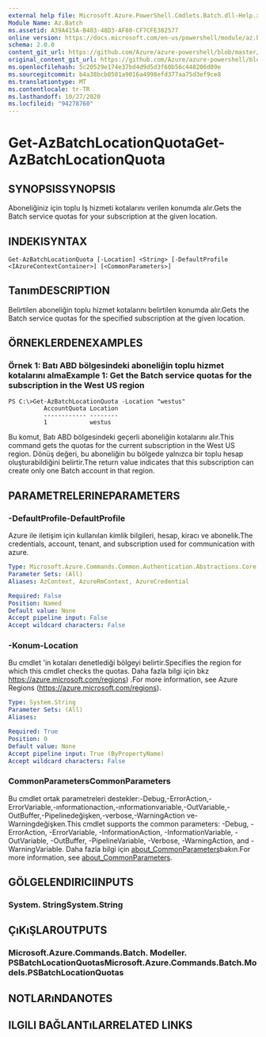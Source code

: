 ```yaml
---
external help file: Microsoft.Azure.PowerShell.Cmdlets.Batch.dll-Help.xml
Module Name: Az.Batch
ms.assetid: A39A415A-B403-48D3-AF80-CF7CFE382577
online version: https://docs.microsoft.com/en-us/powershell/module/az.batch/get-azbatchlocationquota
schema: 2.0.0
content_git_url: https://github.com/Azure/azure-powershell/blob/master/src/Batch/Batch/help/Get-AzBatchLocationQuota.md
original_content_git_url: https://github.com/Azure/azure-powershell/blob/master/src/Batch/Batch/help/Get-AzBatchLocationQuota.md
ms.openlocfilehash: 5c20529e174e37bd4d9d5d3f60b56c448206d09e
ms.sourcegitcommit: b4a38bcb0501a9016a4998efd377aa75d3ef9ce8
ms.translationtype: MT
ms.contentlocale: tr-TR
ms.lasthandoff: 10/27/2020
ms.locfileid: "94278760"
---
```

# <span data-ttu-id="1e696-101">Get-AzBatchLocationQuota</span><span class="sxs-lookup"><span data-stu-id="1e696-101">Get-AzBatchLocationQuota</span></span>

## <span data-ttu-id="1e696-102">SYNOPSIS</span><span class="sxs-lookup"><span data-stu-id="1e696-102">SYNOPSIS</span></span>
<span data-ttu-id="1e696-103">Aboneliğiniz için toplu Iş hizmeti kotalarını verilen konumda alır.</span><span class="sxs-lookup"><span data-stu-id="1e696-103">Gets the Batch service quotas for your subscription at the given location.</span></span>

## <span data-ttu-id="1e696-104">INDEKI</span><span class="sxs-lookup"><span data-stu-id="1e696-104">SYNTAX</span></span>

```
Get-AzBatchLocationQuota [-Location] <String> [-DefaultProfile <IAzureContextContainer>] [<CommonParameters>]
```

## <span data-ttu-id="1e696-105">Tanım</span><span class="sxs-lookup"><span data-stu-id="1e696-105">DESCRIPTION</span></span>
<span data-ttu-id="1e696-106">Belirtilen aboneliğin toplu hizmet kotalarını belirtilen konumda alır.</span><span class="sxs-lookup"><span data-stu-id="1e696-106">Gets the Batch service quotas for the specified subscription at the given location.</span></span>

## <span data-ttu-id="1e696-107">ÖRNEKLERDEN</span><span class="sxs-lookup"><span data-stu-id="1e696-107">EXAMPLES</span></span>

### <span data-ttu-id="1e696-108">Örnek 1: Batı ABD bölgesindeki aboneliğin toplu hizmet kotalarını alma</span><span class="sxs-lookup"><span data-stu-id="1e696-108">Example 1: Get the Batch service quotas for the subscription in the West US region</span></span>
```
PS C:\>Get-AzBatchLocationQuota -Location "westus"
          AccountQuota Location
          ------------ --------
          1            westus
```

<span data-ttu-id="1e696-109">Bu komut, Batı ABD bölgesindeki geçerli aboneliğin kotalarını alır.</span><span class="sxs-lookup"><span data-stu-id="1e696-109">This command gets the quotas for the current subscription in the West US region.</span></span>
<span data-ttu-id="1e696-110">Dönüş değeri, bu aboneliğin bu bölgede yalnızca bir toplu hesap oluşturabildiğini belirtir.</span><span class="sxs-lookup"><span data-stu-id="1e696-110">The return value indicates that this subscription can create only one Batch account in that region.</span></span>

## <span data-ttu-id="1e696-111">PARAMETRELERINE</span><span class="sxs-lookup"><span data-stu-id="1e696-111">PARAMETERS</span></span>

### <span data-ttu-id="1e696-112">-DefaultProfile</span><span class="sxs-lookup"><span data-stu-id="1e696-112">-DefaultProfile</span></span>
<span data-ttu-id="1e696-113">Azure ile iletişim için kullanılan kimlik bilgileri, hesap, kiracı ve abonelik.</span><span class="sxs-lookup"><span data-stu-id="1e696-113">The credentials, account, tenant, and subscription used for communication with azure.</span></span>

```yaml
Type: Microsoft.Azure.Commands.Common.Authentication.Abstractions.Core.IAzureContextContainer
Parameter Sets: (All)
Aliases: AzContext, AzureRmContext, AzureCredential

Required: False
Position: Named
Default value: None
Accept pipeline input: False
Accept wildcard characters: False
```

### <span data-ttu-id="1e696-114">-Konum</span><span class="sxs-lookup"><span data-stu-id="1e696-114">-Location</span></span>
<span data-ttu-id="1e696-115">Bu cmdlet 'in kotaları denetlediği bölgeyi belirtir.</span><span class="sxs-lookup"><span data-stu-id="1e696-115">Specifies the region for which this cmdlet checks the quotas.</span></span>
<span data-ttu-id="1e696-116">Daha fazla bilgi için bkz https://azure.microsoft.com/regions) .</span><span class="sxs-lookup"><span data-stu-id="1e696-116">For more information, see Azure Regions (https://azure.microsoft.com/regions).</span></span>

```yaml
Type: System.String
Parameter Sets: (All)
Aliases:

Required: True
Position: 0
Default value: None
Accept pipeline input: True (ByPropertyName)
Accept wildcard characters: False
```

### <span data-ttu-id="1e696-117">CommonParameters</span><span class="sxs-lookup"><span data-stu-id="1e696-117">CommonParameters</span></span>
<span data-ttu-id="1e696-118">Bu cmdlet ortak parametreleri destekler:-Debug,-ErrorAction,-ErrorVariable,-ınformationaction,-ınformationvariable,-OutVariable,-OutBuffer,-Pipelinedeğişken,-verbose,-WarningAction ve-Warningdeğişken.</span><span class="sxs-lookup"><span data-stu-id="1e696-118">This cmdlet supports the common parameters: -Debug, -ErrorAction, -ErrorVariable, -InformationAction, -InformationVariable, -OutVariable, -OutBuffer, -PipelineVariable, -Verbose, -WarningAction, and -WarningVariable.</span></span> <span data-ttu-id="1e696-119">Daha fazla bilgi için [about_CommonParameters](http://go.microsoft.com/fwlink/?LinkID=113216)bakın.</span><span class="sxs-lookup"><span data-stu-id="1e696-119">For more information, see [about_CommonParameters](http://go.microsoft.com/fwlink/?LinkID=113216).</span></span>

## <span data-ttu-id="1e696-120">GÖLGELENDIRICI</span><span class="sxs-lookup"><span data-stu-id="1e696-120">INPUTS</span></span>

### <span data-ttu-id="1e696-121">System. String</span><span class="sxs-lookup"><span data-stu-id="1e696-121">System.String</span></span>

## <span data-ttu-id="1e696-122">ÇıKıŞLAR</span><span class="sxs-lookup"><span data-stu-id="1e696-122">OUTPUTS</span></span>

### <span data-ttu-id="1e696-123">Microsoft.Azure.Commands.Batch. Modeller. PSBatchLocationQuotas</span><span class="sxs-lookup"><span data-stu-id="1e696-123">Microsoft.Azure.Commands.Batch.Models.PSBatchLocationQuotas</span></span>

## <span data-ttu-id="1e696-124">NOTLARıNDA</span><span class="sxs-lookup"><span data-stu-id="1e696-124">NOTES</span></span>

## <span data-ttu-id="1e696-125">ILGILI BAĞLANTıLAR</span><span class="sxs-lookup"><span data-stu-id="1e696-125">RELATED LINKS</span></span>
